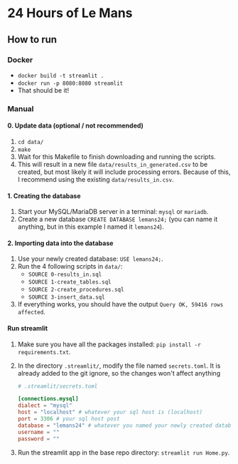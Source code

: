 # 24 Hours of Le Mans

## How to run

### Docker

* `docker build -t streamlit .`
* `docker run -p 8080:8080 streamlit`
* That should be it!

### Manual

#### 0. Update data (optional / not recommended)

1. `cd data/`
2. `make`
3. Wait for this Makefile to finish downloading and running the scripts.
4. This will result in a new file `data/results_in_generated.csv` to be created, but most likely it will include processing errors. Because of this, I recommend using the existing `data/results_in.csv`.

#### 1. Creating the database

1. Start your MySQL/MariaDB server in a terminal: `mysql` or `mariadb`.
2. Create a new database `CREATE DATABASE lemans24;` (you can name it anything, but in this example I named it `lemans24`).

#### 2. Importing data into the database

1. Use your newly created database: `USE lemans24;`.
2. Run the 4 following scripts in `data/`:
    * `SOURCE 0-results_in.sql`
    * `SOURCE 1-create_tables.sql`
    * `SOURCE 2-create_procedures.sql`
    * `SOURCE 3-insert_data.sql`
3. If everything works, you should have the output `Query OK, 59416 rows affected`.

#### Run streamlit

1. Make sure you have all the packages installed: `pip install -r requirements.txt`.

2. In the directory `.streamlit/`, modify the file named `secrets.toml`. It is already added to the git ignore, so the changes won't affect anything

    ```toml
    # .streamlit/secrets.toml

    [connections.mysql]
    dialect = "mysql"
    host = "localhost" # whatever your sql host is (localhost)
    port = 3306 # your sql host post
    database = "lemans24" # whatever you named your newly created database
    username = ""
    password = ""
    ```

3. Run the streamlit app in the base repo directory: `streamlit run Home.py`.
